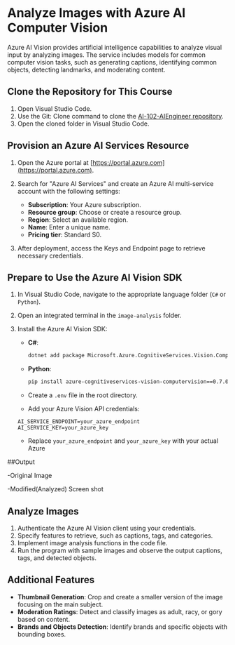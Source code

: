 
# Analyze Images with Azure AI Computer Vision

Azure AI Vision provides artificial intelligence capabilities to analyze visual input by analyzing images. The service includes models for common computer vision tasks, such as generating captions, identifying common objects, detecting landmarks, and moderating content.

## Clone the Repository for This Course

1. Open Visual Studio Code.
2. Use the Git: Clone command to clone the [AI-102-AIEngineer repository](https://github.com/MicrosoftLearning/AI-102-AIEngineer).
3. Open the cloned folder in Visual Studio Code.

## Provision an Azure AI Services Resource

1. Open the Azure portal at [https://portal.azure.com](https://portal.azure.com).
2. Search for "Azure AI Services" and create an Azure AI multi-service account with the following settings:
   - **Subscription**: Your Azure subscription.
   - **Resource group**: Choose or create a resource group.
   - **Region**: Select an available region.
   - **Name**: Enter a unique name.
   - **Pricing tier**: Standard S0.

3. After deployment, access the Keys and Endpoint page to retrieve necessary credentials.

## Prepare to Use the Azure AI Vision SDK

1. In Visual Studio Code, navigate to the appropriate language folder (`C#` or `Python`).
2. Open an integrated terminal in the `image-analysis` folder.
3. Install the Azure AI Vision SDK:
   
   - **C#**:
     ```bash
     dotnet add package Microsoft.Azure.CognitiveServices.Vision.ComputerVision --version 6.0.0
     ```

   - **Python**:
     ```bash
     pip install azure-cognitiveservices-vision-computervision==0.7.0
     ```
   - Create a `.env` file in the root directory.
   - Add your Azure Vision API credentials:

    ```env
    AI_SERVICE_ENDPOINT=your_azure_endpoint
    AI_SERVICE_KEY=your_azure_key
    ```
    - Replace `your_azure_endpoint` and `your_azure_key` with your actual Azure

##Output

-Original Image

 
-Modified(Analyzed) Screen shot

 



## Analyze Images

1. Authenticate the Azure AI Vision client using your credentials.
2. Specify features to retrieve, such as captions, tags, and categories.
3. Implement image analysis functions in the code file.
4. Run the program with sample images and observe the output captions, tags, and detected objects.

## Additional Features

- **Thumbnail Generation**: Crop and create a smaller version of the image focusing on the main subject.
- **Moderation Ratings**: Detect and classify images as adult, racy, or gory based on content.
- **Brands and Objects Detection**: Identify brands and specific objects with bounding boxes.

